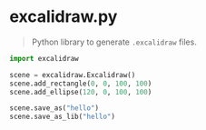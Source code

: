 # excalidraw.py

> Python library to generate `.excalidraw` files.

```python
import excalidraw

scene = excalidraw.Excalidraw()
scene.add_rectangle(0, 0, 100, 100)
scene.add_ellipse(120, 0, 100, 100)

scene.save_as("hello")
scene.save_as_lib("hello")
```
